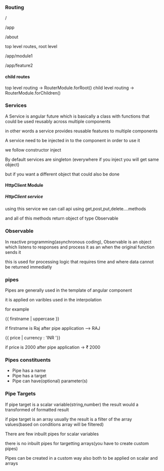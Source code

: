 ### Routing

/

/app

/about

top level routes, root level

/app/module1

/app/feature2

#### child routes

top level routing -> RouterModule.forRoot()
child level routing -> RouterModule.forChildren()

### Services

A Service is angular future which is basically a class
with functions that could be used reusably across multiple
components

in other words a service provides reusable features to multiple components

A service need to be injected in to the component in order to use it

we follow constructor inject

By default services are singleton (everywhere if you inject
you will get same object)

but if you want a different object that could also be done

#### HttpClient Module

##### HttpClient service

using this service we can call api using get,post,put,delete....methods

and all of this methods return object of type Observable

### Observable

In reactive programming(asynchronous coding), Observable is
an object which listens to responses and process it as an when
the original function sends it

this is used for processing logic that requires time and where
data cannot be returned immediatly

### pipes

Pipes are generally used in the template of angular component

it is applied on varibles used in the interpolation

for example

{{ firstname | uppercase }}

if firstname is Raj after pipe application --> RAJ

{{ price | currency : 'INR '}}

if price is 2000 after pipe application -> ₹ 2000

### Pipes constituents

- Pipe has a name
- Pipe has a target
- Pipe can have(optional) parameter(s)

### Pipe Targets

If pipe target is a scalar variable(string,number) the
result would a transformed of formatted result

if pipe target is an array usually the result is
a filter of the array values(based on conditions array will be filtered)

There are few inbuilt pipes for scalar variables

there is no inbuilt pipes for targetting arrays(you have
to create custom pipes)

Pipes can be created in a custom way also
both to be applied on scalar and arrays
